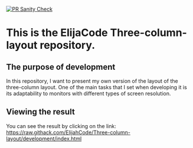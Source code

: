 [![PR Sanity Check](https://github.com/ElijahCode/Three-column-layout/actions/workflows/sanity-check.yml/badge.svg)](https://github.com/ElijahCode/Three-column-layout/actions/workflows/sanity-check.yml)

# This is the ElijaCode Three-column-layout repository.

## The purpose of development

In this repository, I want to present my own version of the layout of the three-column layout. One of the main tasks that I set when developing it is its adaptability to monitors with different types of screen resolution.

## Viewing the result

You can see the result by clicking on the link:  
https://raw.githack.com/ElijahCode/Three-column-layout/development/index.html